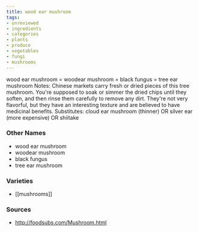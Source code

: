 ```yaml
---
title: wood ear mushroom
tags:
- unreviewed
- ingredients
- categories
- plants
- produce
- vegetables
- fungi
- mushrooms
---
```

wood ear mushroom = woodear mushroom = black fungus = tree ear mushroom Notes: Chinese markets carry fresh or dried pieces of this tree mushroom. You're supposed to soak or simmer the dried chips until they soften, and then rinse them carefully to remove any dirt. They're not very flavorful, but they have an interesting texture and are believed to have medicinal benefits. Substitutes: cloud ear mushroom (thinner) OR silver ear (more expensive) OR shiitake

### Other Names

* wood ear mushroom
* woodear mushroom
* black fungus
* tree ear mushroom

### Varieties

* [[mushrooms]]

### Sources
* http://foodsubs.com/Mushroom.html
